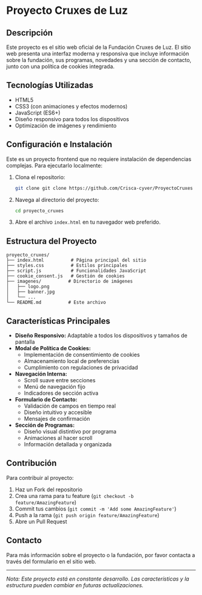 # Proyecto Cruxes de Luz

## Descripción

Este proyecto es el sitio web oficial de la Fundación Cruxes de Luz. El sitio web presenta una interfaz moderna y responsiva que incluye información sobre la fundación, sus programas, novedades y una sección de contacto, junto con una política de cookies integrada.

## Tecnologías Utilizadas

- HTML5
- CSS3 (con animaciones y efectos modernos)
- JavaScript (ES6+)
- Diseño responsivo para todos los dispositivos
- Optimización de imágenes y rendimiento

## Configuración e Instalación

Este es un proyecto frontend que no requiere instalación de dependencias complejas. Para ejecutarlo localmente:

1. Clona el repositorio:
   ```bash
   git clone git clone https://github.com/Crisca-cyver/ProyectoCruxes
   ```
2. Navega al directorio del proyecto:
   ```bash
   cd proyecto_cruxes
   ```
3. Abre el archivo `index.html` en tu navegador web preferido.

## Estructura del Proyecto

```
proyecto_cruxes/
├── index.html          # Página principal del sitio
├── styles.css          # Estilos principales
├── script.js           # Funcionalidades JavaScript
├── cookie_consent.js   # Gestión de cookies
├── imagenes/          # Directorio de imágenes
│   ├── logo.png
│   ├── banner.jpg
│   └── ...
└── README.md          # Este archivo
```

## Características Principales

- **Diseño Responsivo:** Adaptable a todos los dispositivos y tamaños de pantalla
- **Modal de Política de Cookies:**
  - Implementación de consentimiento de cookies
  - Almacenamiento local de preferencias
  - Cumplimiento con regulaciones de privacidad
- **Navegación Interna:**
  - Scroll suave entre secciones
  - Menú de navegación fijo
  - Indicadores de sección activa
- **Formulario de Contacto:**
  - Validación de campos en tiempo real
  - Diseño intuitivo y accesible
  - Mensajes de confirmación
- **Sección de Programas:**
  - Diseño visual distintivo por programa
  - Animaciones al hacer scroll
  - Información detallada y organizada

## Contribución

Para contribuir al proyecto:

1. Haz un Fork del repositorio
2. Crea una rama para tu feature (`git checkout -b feature/AmazingFeature`)
3. Commit tus cambios (`git commit -m 'Add some AmazingFeature'`)
4. Push a la rama (`git push origin feature/AmazingFeature`)
5. Abre un Pull Request

## Contacto

Para más información sobre el proyecto o la fundación, por favor contacta a través del formulario en el sitio web.

---

*Nota: Este proyecto está en constante desarrollo. Las características y la estructura pueden cambiar en futuras actualizaciones.*
